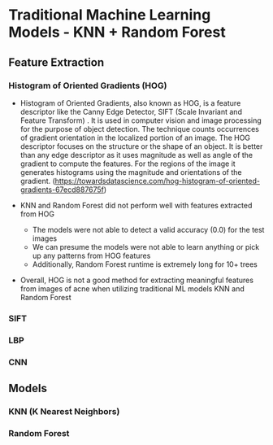 # Traditional Machine Learning Models - KNN + Random Forest

## Feature Extraction

### Histogram of Oriented Gradients (HOG)
 - Histogram of Oriented Gradients, also known as HOG, is a feature descriptor like the Canny Edge Detector, SIFT (Scale Invariant and Feature Transform) . It is used in computer vision and image processing for the purpose of object detection. The technique counts occurrences of gradient orientation in the localized portion of an image. The HOG descriptor focuses on the structure or the shape of an object. It is better than any edge descriptor as it uses magnitude as well as angle of the gradient to compute the features. For the regions of the image it generates histograms using the magnitude and orientations of the gradient. (https://towardsdatascience.com/hog-histogram-of-oriented-gradients-67ecd887675f)

 - KNN and Random Forest did not perform well with features extracted from HOG
    - The models were not able to detect a valid accuracy (0.0) for the test images
    - We can presume the models were not able to learn anything or pick up any patterns from HOG features
    - Additionally, Random Forest runtime is extremely long for 10+ trees

- Overall, HOG is not a good method for extracting meaningful features from images of acne when utilizing traditional ML models KNN and Random Forest

### SIFT

### LBP

### CNN 

## Models

### KNN (K Nearest Neighbors)

### Random Forest


